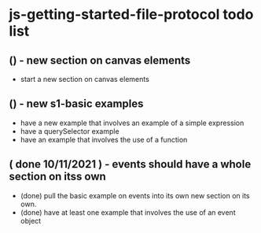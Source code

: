 # js-getting-started-file-protocol todo list

## () - new section on canvas elements
* start a new section on canvas elements

## () - new s1-basic examples
* have a new example that involves an example of a simple expression
* have a querySelector example
* have an example that involves the use of a function

## ( done 10/11/2021 ) - events should have a whole section on itss own
* (done) pull the basic example on events into its own new section on its own.
* (done) have at least one example that involves the use of an event object
